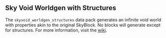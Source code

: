 ## Sky Void Worldgen with Structures
The `skyvoid_worldgen_structures` data pack generates an infinite void world with properties akin to the original SkyBlock. No blocks will generate except for structures. For more information, visit the [wiki](https://github.com/BPR02/SkyBlock_Collection/wiki).
